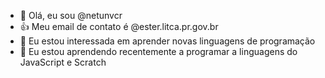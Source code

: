 - 👋 Olá, eu sou @netunvcr
- 👍 Meu email de contato é @ester.litca.pr.gov.br
- 👀 Eu estou interessada em aprender novas linguagens de programação 
- 🌱 Eu estou aprendendo recentemente a programar a linguagens do JavaScript e Scratch
